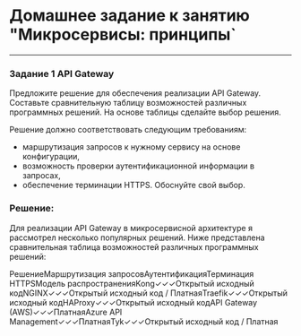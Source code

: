 # Домашнее задание к занятию "Микросервисы: принципы`

---

### Задание 1 API Gateway


Предложите решение для обеспечения реализации API Gateway. Составьте сравнительную таблицу возможностей различных программных решений. На основе таблицы сделайте выбор решения.

Решение должно соответствовать следующим требованиям:

- маршрутизация запросов к нужному сервису на основе конфигурации,
- возможность проверки аутентификационной информации в запросах,
- обеспечение терминации HTTPS.
Обоснуйте свой выбор.

### Решение:

Для реализации API Gateway в микросервисной архитектуре я рассмотрел несколько популярных решений. Ниже представлена сравнительная таблица возможностей различных программных решений:

РешениеМаршрутизация запросовАутентификацияТерминация HTTPSМодель распространенияKong✓✓✓Открытый исходный кодNGINX✓✓✓Открытый исходный код / ПлатнаяTraefik✓✓✓Открытый исходный кодHAProxy✓✓✓Открытый исходный кодAPI Gateway (AWS)✓✓✓ПлатнаяAzure API Management✓✓✓ПлатнаяTyk✓✓✓Открытый исходный код / Платная












































